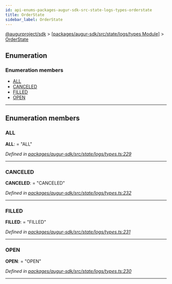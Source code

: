```yaml
---
id: api-enums-packages-augur-sdk-src-state-logs-types-orderstate
title: OrderState
sidebar_label: OrderState
---
```


[@augurproject/sdk](api-readme.md) > [[packages/augur-sdk/src/state/logs/types Module]](api-modules-packages-augur-sdk-src-state-logs-types-module.md) > [OrderState](api-enums-packages-augur-sdk-src-state-logs-types-orderstate.md)

## Enumeration

### Enumeration members

* [ALL](api-enums-packages-augur-sdk-src-state-logs-types-orderstate.md#all)
* [CANCELED](api-enums-packages-augur-sdk-src-state-logs-types-orderstate.md#canceled)
* [FILLED](api-enums-packages-augur-sdk-src-state-logs-types-orderstate.md#filled)
* [OPEN](api-enums-packages-augur-sdk-src-state-logs-types-orderstate.md#open)

---

## Enumeration members

<a id="all"></a>

###  ALL

**ALL**:  = "ALL"

*Defined in [packages/augur-sdk/src/state/logs/types.ts:229](https://github.com/AugurProject/augur/blob/a689f5d0f9/packages/augur-sdk/src/state/logs/types.ts#L229)*

___
<a id="canceled"></a>

###  CANCELED

**CANCELED**:  = "CANCELED"

*Defined in [packages/augur-sdk/src/state/logs/types.ts:232](https://github.com/AugurProject/augur/blob/a689f5d0f9/packages/augur-sdk/src/state/logs/types.ts#L232)*

___
<a id="filled"></a>

###  FILLED

**FILLED**:  = "FILLED"

*Defined in [packages/augur-sdk/src/state/logs/types.ts:231](https://github.com/AugurProject/augur/blob/a689f5d0f9/packages/augur-sdk/src/state/logs/types.ts#L231)*

___
<a id="open"></a>

###  OPEN

**OPEN**:  = "OPEN"

*Defined in [packages/augur-sdk/src/state/logs/types.ts:230](https://github.com/AugurProject/augur/blob/a689f5d0f9/packages/augur-sdk/src/state/logs/types.ts#L230)*

___

